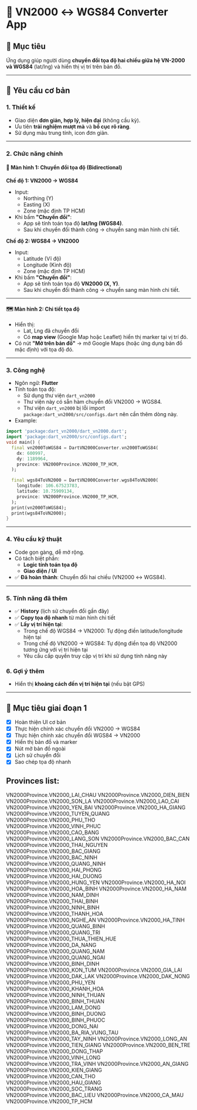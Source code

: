 # 📱 VN2000 ↔ WGS84 Converter App

## 🎯 Mục tiêu

Ứng dụng giúp người dùng **chuyển đổi tọa độ hai chiều giữa hệ VN-2000 và WGS84** (lat/lng) và hiển thị vị trí trên bản đồ.

---

## 🧩 Yêu cầu cơ bản

### 1. Thiết kế

- Giao diện **đơn giản, hợp lý, hiện đại** (không cầu kỳ).
- Ưu tiên **trải nghiệm mượt mà** và **bố cục rõ ràng**.
- Sử dụng màu trung tính, icon đơn giản.

---

### 2. Chức năng chính

#### 🧮 Màn hình 1: Chuyển đổi tọa độ (Bidirectional)

**Chế độ 1: VN2000 → WGS84**

- Input:
  - Northing (Y)
  - Easting (X)
  - Zone (mặc định TP HCM)
- Khi bấm **"Chuyển đổi"**:
  - App sẽ tính toán tọa độ **lat/lng (WGS84)**.
  - Sau khi chuyển đổi thành công → chuyển sang màn hình chi tiết.

**Chế độ 2: WGS84 → VN2000**

- Input:
  - Latitude (Vĩ độ)
  - Longitude (Kinh độ)
  - Zone (mặc định TP HCM)
- Khi bấm **"Chuyển đổi"**:
  - App sẽ tính toán tọa độ **VN2000 (X, Y)**.
  - Sau khi chuyển đổi thành công → chuyển sang màn hình chi tiết.

---

#### 🗺️ Màn hình 2: Chi tiết tọa độ

- Hiển thị:
  - Lat, Lng đã chuyển đổi
  - Có **map view** (Google Map hoặc Leaflet) hiển thị marker tại vị trí đó.
- Có nút **"Mở trên bản đồ"** → mở Google Maps (hoặc ứng dụng bản đồ mặc định) với tọa độ đó.

---

### 3. Công nghệ

- Ngôn ngữ: **Flutter**
- Tính toán tọa độ:
  - Sử dụng thư viện `dart_vn2000`
  - Thư viện này có sẵn hàm chuyển đổi VN2000 → WGS84.
  - Thư viện `dart_vn2000` bị lỗi import `package:dart_vn2000/src/configs.dart` nên cần thêm dòng này.
- Example:

```dart
import 'package:dart_vn2000/dart_vn2000.dart';
import 'package:dart_vn2000/src/configs.dart';
void main() {
  final vn2000ToWGS84 = DartVN2000Converter.vn2000ToWGS84(
    dx: 600997,
    dy: 1189964,
    province: VN2000Province.VN2000_TP_HCM,
  );

  final wgs84ToVN2000 = DartVN2000Converter.wgs84ToVN2000(
    longitude: 106.67523783,
    latitude: 10.75909134,
    province: VN2000Province.VN2000_TP_HCM,
  );
  print(vn2000ToWGS84);
  print(wgs84ToVN2000);
}
```

---

### 4. Yêu cầu kỹ thuật

- Code gọn gàng, dễ mở rộng.
- Có tách biệt phần:
  - **Logic tính toán tọa độ**
  - **Giao diện / UI**
- ✅ **Đã hoàn thành**: Chuyển đổi hai chiều (VN2000 ↔ WGS84).

---

### 5. Tính năng đã thêm

- ✅ **History** (lịch sử chuyển đổi gần đây)
- ✅ **Copy tọa độ nhanh** từ màn hình chi tiết
- ✅ **Lấy vị trí hiện tại**:
  - Trong chế độ WGS84 → VN2000: Tự động điền latitude/longitude hiện tại
  - Trong chế độ VN2000 → WGS84: Tự động điền tọa độ VN2000 tương ứng với vị trí hiện tại
  - Yêu cầu cấp quyền truy cập vị trí khi sử dụng tính năng này

### 6. Gợi ý thêm

- Hiển thị **khoảng cách đến vị trí hiện tại** (nếu bật GPS)

---

## 🚀 Mục tiêu giai đoạn 1

- [x] Hoàn thiện UI cơ bản
- [x] Thực hiện chính xác chuyển đổi VN2000 → WGS84
- [x] Thực hiện chính xác chuyển đổi WGS84 → VN2000
- [x] Hiển thị bản đồ và marker
- [x] Nút mở bản đồ ngoài
- [x] Lịch sử chuyển đổi
- [x] Sao chép tọa độ nhanh

## Provinces list:

VN2000Province.VN2000_LAI_CHAU
VN2000Province.VN2000_DIEN_BIEN
VN2000Province.VN2000_SON_LA
VN2000Province.VN2000_LAO_CAI
VN2000Province.VN2000_YEN_BAI
VN2000Province.VN2000_HA_GIANG
VN2000Province.VN2000_TUYEN_QUANG
VN2000Province.VN2000_PHU_THO
VN2000Province.VN2000_VINH_PHUC
VN2000Province.VN2000_CAO_BANG
VN2000Province.VN2000_LANG_SON
VN2000Province.VN2000_BAC_CAN
VN2000Province.VN2000_THAI_NGUYEN
VN2000Province.VN2000_BAC_GIANG
VN2000Province.VN2000_BAC_NINH
VN2000Province.VN2000_QUANG_NINH
VN2000Province.VN2000_HAI_PHONG
VN2000Province.VN2000_HAI_DUONG
VN2000Province.VN2000_HUNG_YEN
VN2000Province.VN2000_HA_NOI
VN2000Province.VN2000_HOA_BINH
VN2000Province.VN2000_HA_NAM
VN2000Province.VN2000_NAM_DINH
VN2000Province.VN2000_THAI_BINH
VN2000Province.VN2000_NINH_BINH
VN2000Province.VN2000_THANH_HOA
VN2000Province.VN2000_NGHE_AN
VN2000Province.VN2000_HA_TINH
VN2000Province.VN2000_QUANG_BINH
VN2000Province.VN2000_QUANG_TRI
VN2000Province.VN2000_THUA_THIEN_HUE
VN2000Province.VN2000_DA_NANG
VN2000Province.VN2000_QUANG_NAM
VN2000Province.VN2000_QUANG_NGAI
VN2000Province.VN2000_BINH_DINH
VN2000Province.VN2000_KON_TUM
VN2000Province.VN2000_GIA_LAI
VN2000Province.VN2000_DAK_LAK
VN2000Province.VN2000_DAK_NONG
VN2000Province.VN2000_PHU_YEN
VN2000Province.VN2000_KHANH_HOA
VN2000Province.VN2000_NINH_THUAN
VN2000Province.VN2000_BINH_THUAN
VN2000Province.VN2000_LAM_DONG
VN2000Province.VN2000_BINH_DUONG
VN2000Province.VN2000_BINH_PHUOC
VN2000Province.VN2000_DONG_NAI
VN2000Province.VN2000_BA_RIA_VUNG_TAU
VN2000Province.VN2000_TAY_NINH
VN2000Province.VN2000_LONG_AN
VN2000Province.VN2000_TIEN_GIANG
VN2000Province.VN2000_BEN_TRE
VN2000Province.VN2000_DONG_THAP
VN2000Province.VN2000_VINH_LONG
VN2000Province.VN2000_TRA_VINH
VN2000Province.VN2000_AN_GIANG
VN2000Province.VN2000_KIEN_GIANG
VN2000Province.VN2000_CAN_THO
VN2000Province.VN2000_HAU_GIANG
VN2000Province.VN2000_SOC_TRANG
VN2000Province.VN2000_BAC_LIEU
VN2000Province.VN2000_CA_MAU
VN2000Province.VN2000_TP_HCM
